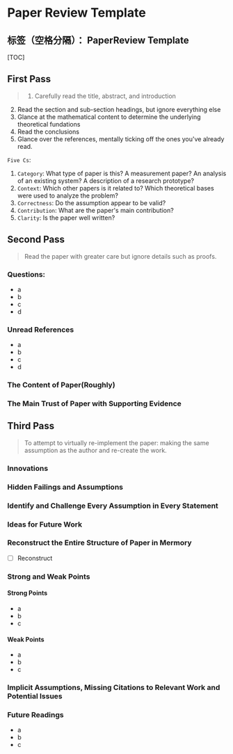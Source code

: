 # Paper Review Template

标签（空格分隔）： PaperReview Template
---

[TOC]

## First Pass
> 1. Carefully read the title, abstract, and introduction
2. Read the section and sub-section headings, but ignore everything else
3. Glance at the mathematical content to determine the underlying theoretical fundations
4. Read the conclusions
5. Glance over the references, mentally ticking off the ones you've already read.

`Five Cs`:
1. `Category`: What type of paper is this? A measurement paper? An analysis of an existing system? A description of a research prototype?
2. `Context`: Which other papers is it related to? Which theoretical bases were used to analyze the problem?
3. `Correctness`: Do the assumption appear to be valid?
4. `Contribution`: What are the paper's main contribution?
5. `Clarity`: Is the paper well written?


## Second Pass
> Read the paper with greater care but ignore details such as proofs.
### Questions:
* a
* b
* c
* d


### Unread References
* a
* b
* c
* d

### The Content of Paper(Roughly)


### The Main Trust of Paper with Supporting Evidence

## Third Pass
> To attempt to virtually re-implement the paper: making the same assumption as the author and re-create the work.

### Innovations

### Hidden Failings and Assumptions

### Identify and Challenge Every Assumption in Every Statement

### Ideas for Future Work

### Reconstruct the Entire Structure of Paper in Mermory
- [ ] Reconstruct

### Strong and Weak Points
#### Strong Points
* a
* b
* c

#### Weak Points
* a
* b
* c

### Implicit Assumptions, Missing Citations to Relevant Work and Potential Issues


### Future Readings
* a
* b
* c



































